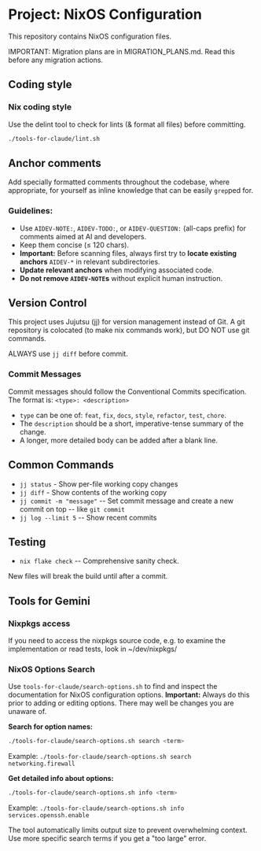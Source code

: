 # Project: NixOS Configuration

This repository contains NixOS configuration files.

IMPORTANT: Migration plans are in MIGRATION_PLANS.md. Read this before any migration actions.

## Coding style

### Nix coding style
Use the delint tool to check for lints (& format all files) before committing.
```bash
./tools-for-claude/lint.sh
```

## Anchor comments  

Add specially formatted comments throughout the codebase, where appropriate, for yourself as inline knowledge that can be easily `grep`ped for.  

### Guidelines:  

- Use `AIDEV-NOTE:`, `AIDEV-TODO:`, or `AIDEV-QUESTION:` (all-caps prefix) for comments aimed at AI and developers.  
- Keep them concise (≤ 120 chars).  
- **Important:** Before scanning files, always first try to **locate existing anchors** `AIDEV-*` in relevant subdirectories.  
- **Update relevant anchors** when modifying associated code.  
- **Do not remove `AIDEV-NOTE`s** without explicit human instruction.  

## Version Control
This project uses Jujutsu (jj) for version management instead of Git.
A git repository is colocated (to make nix commands work), but DO NOT use git commands.

ALWAYS use `jj diff` before commit.

### Commit Messages
 
Commit messages should follow the Conventional Commits specification.
The format is: `<type>: <description>`
- `type` can be one of: `feat`, `fix`, `docs`, `style`, `refactor`, `test`, `chore`.
- The `description` should be a short, imperative-tense summary of the change.
- A longer, more detailed body can be added after a blank line.


## Common Commands
- `jj status` - Show per-file working copy changes
- `jj diff` - Show contents of the working copy
- `jj commit -m "message"` -- Set commit message and create a new commit on top -- like `git commit`
- `jj log --limit 5` -- Show recent commits

## Testing
- `nix flake check` -- Comprehensive sanity check.

New files will break the build until after a commit.

## Tools for Gemini

### Nixpkgs access

If you need to access the nixpkgs source code, e.g. to examine the implementation or read tests, look in ~/dev/nixpkgs/

### NixOS Options Search
Use `tools-for-claude/search-options.sh` to find and inspect the documentation for NixOS configuration options.
**Important:** Always do this prior to adding or editing options. There may well be changes you are unaware of.

**Search for option names:**
```bash
./tools-for-claude/search-options.sh search <term>
```
Example: `./tools-for-claude/search-options.sh search networking.firewall`

**Get detailed info about options:**
```bash
./tools-for-claude/search-options.sh info <term>
```
Example: `./tools-for-claude/search-options.sh info services.openssh.enable`

The tool automatically limits output size to prevent overwhelming context. Use more specific search terms if you get a "too large" error.
